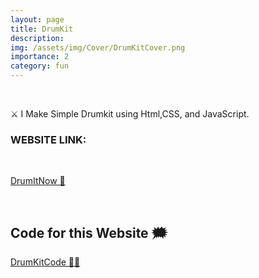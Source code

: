 ```yaml
---
layout: page
title: DrumKit
description: 
img: /assets/img/Cover/DrumKitCover.png
importance: 2
category: fun
---
```

<br>

⚔ I Make Simple Drumkit using Html,CSS, and JavaScript.
<br>

### WEBSITE LINK:

<br>

[DrumItNow 🙌](https://awwais.me/DrumKit.github.io)

<br>

## Code for this Website 🗯 

[DrumKitCode 🙆‍♀️](https://github.com/awwais/DrumKit.github.io)
